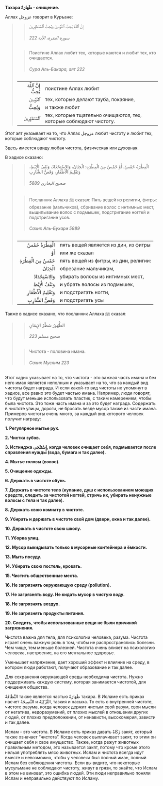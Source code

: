 **Тахара طَهَارَةٌ - очищение.**

Аллах عزوجل говорит в Куръане:

>> إِنَّ ٱللَّهَ يُحِبُّ ٱلتَّوَّٰبِينَ وَيُحِبُّ ٱلْمُتَطَهِّرِينَ
>>
>> ###### سورة البقرة، الآية 222
>
>> Поистине Аллах любит тех, которые каются и любит тех, кто очищается.
>>
>> ###### Сура Аль-Бакара, аят 222
>
> |                 |                   |
> | --------------: | :---------------- |
> | إِنَّ ٱللَّهَ يُحِبُّ | поистине Аллах любит |
> | ٱلتَّوَّٰبِينَ | тех, которые делают тауба, покаяние, |
> | وَيُحِبُّ | и также любит |
> | ٱلْمُتَطَهِّرِينَ | тех, которые тщательно очищаются, тех, которые соблюдают чистоту. |

Этот аят указывает на то, что Аллах عزوجل любит чистоту и любит тех,
которые соблюдают чистоту. 

Здесь имеется ввиду любая чистота, физическая или духовная.

В хадисе сказано:

>> الْفِطْرَةُ خَمْسٌ، أَوْ خَمْسٌ مِنَ الْفِطْرَةِ: الْخِتَانُ، وَالِاسْتِحْدَادُ، وَنَتْفُ الْإِبْطِ، وَتَقْلِيمُ الْأَظْفَارِ، وَقَصُّ الشَّارِبِ
>>
>> ###### صحيح البخاري 5889
>
>> Посланник Аллаха ﷺ сказал:
>> Пять вещей из религии, фитры: обрезание (мальчиков), сбривание волос с интимных мест, выщипывание волос с подмышек, подстригание ногтей и подстригание усов.
>>
>> ###### Сахих Аль-Бухари 5889
>
> |                 |                   |
> | --------------: | :---------------- |
> | الْفِطْرَةُ خَمْسٌ | пять вещей является из дин, из фитры |
> | أَوْ | или же сказал |
> | خَمْسٌ مِنَ الْفِطْرَةِ | пять вещей из фитры, из дин, религии: |
> | الْخِتَانُ | обрезание мальчикам, |
> | وَالِاسْتِحْدَادُ | убирать волосы из интимных мест, |
> | وَنَتْفُ الْإِبْطِ | и убрать волосы из подмышек, |
> | وَتَقْلِيمُ الْأَظْفَارِ | и подстригать ногти, |
> | وَقَصُّ الشَّارِبِ | и подстригать усы |

Также в хадисе сказано, что посланник Аллаха ﷺ сказал:

>> الطُّهُورُ شَطْرُ الإِيمَانِ
>>
>> ###### صحيح مسلم 223
>
>> Чистота - половина имана.
>>
>> ###### Сахих Муслим 223

Этот хадис указывает на то, что чистота - это важная часть имана и без
него иман является неполным и указывает на то, что за каждый вид чистоты
будет награда. И если какой-то вид чистоты не упомянут в хадисе, все
равно это будет частью имана. Например, люди говорят, что будут меньше
использовать пластик, с таким намерением, чтобы была чистота. Это тоже
часть имана и за это будет награда. Содержать в чистоте улицы, дороги,
не бросать везде мусор также из части имана. Примеров чистоты очень
много, за каждый вид которого человек получит награду:

**1. Регулярное мытье рук.** 

**2. Чистка зубов.** 

**3. Истинджа إِسْتَنْجَى, когда человек очищает себя, подмывается после
справления нужды (вода, бумага и так далее).**

**4. Мытье головы (волос).**

**5. Очищение одежды.** 

**6. Держать в чистоте обувь.** 

**7. Держать в чистоте тело (купание, душ с использованием моющих
средств, следить за чистотой ногтей, стричь их, убирать ненужные волосы
с тела и так далее).**

**8. Держать свою комнату в чистоте.**

**9. Убирать и держать в чистоте свой дом (двери, окна и так далее).**

**10. Держать в чистоте свою школу.**

**11. Уборка улиц.** 

**12. Мусор выкидывать только в мусорные контейнера и ёмкости.** 

**13. Мыть посуду.** 

**14. Убирать свою постель, кровать.**

**15. Чистить общественные места.**

**16. Не загрязнять окружающую среду (pollution).**

**17. Не загрязнять воду. Не кидать мусор в чистую воду.** 

**18. Не загрязнять воздух.** 

**19. Не загрязнять продукты питания.** 

**20. Следить, чтобы использованные вещи не были причиной загрязнения.** 

Чистота важна для тела, для психологии человека, разума. Чистота играет
очень важную роль в том, чтобы не распространялись болезни. Чем чище,
тем меньше болезней. Чистота очень влияет на психологию человека,
настроение, на его ментальное здоровье. 

Уменьшает напряжение, дает хороший эффект и влияние на среду, в котором
люди работают, получают образование и так далее. 

Для сохранения окружающей среды необходима чистота. Нужно поддерживать
каждую систему, которая занимается чистотой, для очищения общества. 

النَّظَافَةٌ также является частью طَهَارَةٌ тахара. В Исламе есть приказ насчет
النَّصِیحَةُ и التَّزْکِیَةُ, тазкия и насыха. То есть о внутренней чистоте,
чистоте разума, когда человек держит чистым свой разум, свои мысли от
негатива, недоразумений, от плохих мыслей в отношении других людей, от
плохих предположении, от ненависти, высокомерия, зависти и так далее. 

Ислам - это чистота. В Исламе есть приказ давать زَكَاةٌ закят, который
также означает “чистота”. Когда человек выплачивает закят, то этим он
очищает себя и свое имущество. Также, когда режут животных правильным
методом, это называется закят, потому что кроме этого нельзя употреблять
мясо животных. Ислам и чистота всегда идут вместе и невозможно, чтобы у
человека был полный иман, полный Ислам без соблюдения чистоты. Если вы
видите, что некоторые мусульмане не соблюдают чистоту, живут в грязи, то
знайте, что Ислам в этом не виноват, это ошибка людей. Эти люди
неправильно поняли Ислам и неправильно действуют по Исламу. 